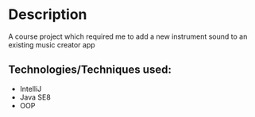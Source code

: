 # Description
A course project which required me to add a new instrument sound to an existing music creator app

## Technologies/Techniques used:
- IntelliJ
- Java SE8
- OOP
